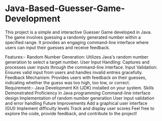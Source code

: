 # Java-Based-Guesser-Game-Development

This project is a simple and interactive Guesser Game developed in Java. The game involves guessing a randomly generated number within a specified range. It provides an engaging command-line interface where users can input their guesses and receive feedback.

Features:-
Random Number Generation: Utilizes Java's random number generation to select a target number.
User Input Handling: Captures and processes user inputs through the command-line interface.
Input Validation: Ensures valid input from users and handles invalid entries gracefully.
Feedback Mechanism: Provides users with feedback on their guesses, indicating whether the guess was too high, too low, or correct.
Requirement:-
Java Development Kit (JDK) installed on your system.
Skills Demonstrated
Proficiency in Java programming
Command-line interface design
Implementation of random number generation
User input validation and error handling
Future Improvements
Add a graphical user interface (GUI)
Implement difficulty levels
Track and display user scores
Feel free to explore the code, provide feedback, and contribute to the project!

